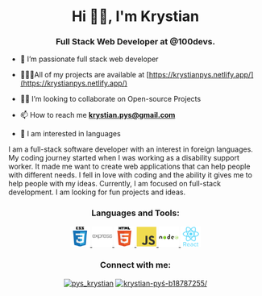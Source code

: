 <h1 align="center">Hi 👋🏼, I'm Krystian</h1>
<h3 align="center">Full Stack Web Developer at @100devs.</h3>

- 🌱 I’m passionate full stack web developer

- 👨🏼‍💻All of my projects are available at [https://krystianpys.netlify.app/](https://krystianpys.netlify.app/)

- 👯‍♂️ I’m looking to collaborate on Open-source Projects

- 📫 How to reach me **krystian.pys@gmail.com**

- 📔 I am interested in languages
<p> 
I am a full-stack software developer with an interest in foreign languages. My coding journey started when I was working as a disability support worker. It made me want to create web applications that can help people with different needs. I fell in love with coding and the ability it gives me to help people with my ideas. Currently, I am focused on full-stack development. I am looking for fun projects and ideas.
</p>


<h3 align="center">Languages and Tools:</h3>
<p align="center"> <a href="https://www.w3schools.com/css/" target="_blank" rel="noreferrer"> <img src="https://raw.githubusercontent.com/devicons/devicon/master/icons/css3/css3-original-wordmark.svg" alt="css3" width="40" height="40"/> </a> <a href="https://expressjs.com" target="_blank" rel="noreferrer"> <img src="https://raw.githubusercontent.com/devicons/devicon/master/icons/express/express-original-wordmark.svg" alt="express" width="40" height="40"/> </a> <a href="https://www.w3.org/html/" target="_blank" rel="noreferrer"> <img src="https://raw.githubusercontent.com/devicons/devicon/master/icons/html5/html5-original-wordmark.svg" alt="html5" width="40" height="40"/> </a> <a href="https://developer.mozilla.org/en-US/docs/Web/JavaScript" target="_blank" rel="noreferrer"> <img src="https://raw.githubusercontent.com/devicons/devicon/master/icons/javascript/javascript-original.svg" alt="javascript" width="40" height="40"/> </a> <a href="https://nodejs.org" target="_blank" rel="noreferrer"> <img src="https://raw.githubusercontent.com/devicons/devicon/master/icons/nodejs/nodejs-original-wordmark.svg" alt="nodejs" width="40" height="40"/> </a> <a href="https://reactjs.org/" target="_blank" rel="noreferrer"> <img src="https://raw.githubusercontent.com/devicons/devicon/master/icons/react/react-original-wordmark.svg" alt="react" width="40" height="40"/> </a> </p>

<h3 align="center">Connect with me:</h3>
<p align="center">
<a href="https://twitter.com/pys_krystian" target="blank"><img align="center" src="https://raw.githubusercontent.com/rahuldkjain/github-profile-readme-generator/master/src/images/icons/Social/twitter.svg" alt="pys_krystian" height="30" width="40" /></a>
<a href="https://linkedin.com/in/krystian-pyś-b18787255/" target="blank"><img align="center" src="https://raw.githubusercontent.com/rahuldkjain/github-profile-readme-generator/master/src/images/icons/Social/linked-in-alt.svg" alt="krystian-pyś-b18787255/" height="30" width="40" /></a>
</p>

